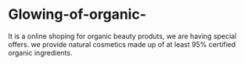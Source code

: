 # Glowing-of-organic-
It is a online shoping for organic beauty produts, we are having special offers.
we provide natural cosmetics made up of at least 95% certified organic ingredients. 
